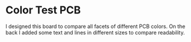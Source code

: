 # Color Test PCB
I designed this board to compare all facets of different PCB colors.
On the back I added some text and lines in different sizes to compare readability.